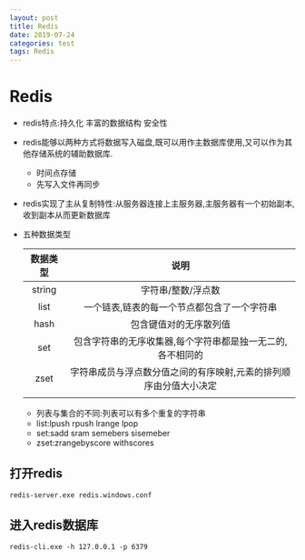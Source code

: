 ```yaml
---
layout: post
title: Redis
date: 2019-07-24
categories: test
tags: Redis
---
```


# Redis

- redis特点:持久化 丰富的数据结构 安全性
- redis能够以两种方式将数据写入磁盘,既可以用作主数据库使用,又可以作为其他存储系统的辅助数据库.
  - 时间点存储
  - 先写入文件再同步
- redis实现了主从复制特性:从服务器连接上主服务器,主服务器有一个初始副本,收到副本从而更新数据库

- 五种数据类型

  | 数据类型 |                             说明                             |
  | :------: | :----------------------------------------------------------: |
  |  string  |                      字符串/整数/浮点数                      |
  |   list   |         一个链表,链表的每一个节点都包含了一个字符串          |
  |   hash   |                    包含键值对的无序散列值                    |
  |   set    |  包含字符串的无序收集器,每个字符串都是独一无二的,各不相同的  |
  |   zset   | 字符串成员与浮点数分值之间的有序映射,元素的排列顺序由分值大小决定 |
  |          |                                                              |

  - 列表与集合的不同:列表可以有多个重复的字符串
  - list:lpush rpush lrange lpop
  - set:sadd sram semebers sisemeber
  - zset:zrangebyscore withscores 

## 打开redis

```
redis-server.exe redis.windows.conf
```

## 进入redis数据库

```
redis-cli.exe -h 127.0.0.1 -p 6379
```

